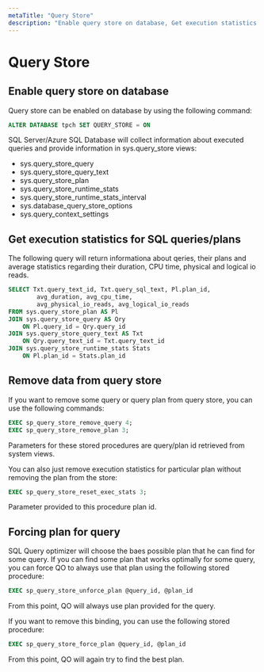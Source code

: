 ```yaml
---
metaTitle: "Query Store"
description: "Enable query store on database, Get execution statistics for SQL queries/plans, Remove data from query store, Forcing plan for query"
---
```


# Query Store



## Enable query store on database


Query store can be enabled on database by using the following command:

```sql
ALTER DATABASE tpch SET QUERY_STORE = ON

```

SQL Server/Azure SQL Database will collect information about executed queries and provide information in sys.query_store views:

- sys.query_store_query
- sys.query_store_query_text
- sys.query_store_plan
- sys.query_store_runtime_stats
- sys.query_store_runtime_stats_interval
- sys.database_query_store_options
- sys.query_context_settings



## Get execution statistics for SQL queries/plans


The following query will return informationa about qeries, their plans and average statistics regarding their duration, CPU time, physical and logical io reads.

```sql
SELECT Txt.query_text_id, Txt.query_sql_text, Pl.plan_id,
        avg_duration, avg_cpu_time, 
        avg_physical_io_reads, avg_logical_io_reads
FROM sys.query_store_plan AS Pl  
JOIN sys.query_store_query AS Qry  
    ON Pl.query_id = Qry.query_id  
JOIN sys.query_store_query_text AS Txt  
    ON Qry.query_text_id = Txt.query_text_id
JOIN sys.query_store_runtime_stats Stats
    ON Pl.plan_id = Stats.plan_id

```



## Remove data from query store


If you want to remove some query or query plan from query store, you can use the following commands:

```sql
EXEC sp_query_store_remove_query 4;
EXEC sp_query_store_remove_plan 3; 

```

Parameters for these stored procedures are query/plan id retrieved from system views.

You can also just remove execution statistics for particular plan without removing the plan from the store:

```sql
EXEC sp_query_store_reset_exec_stats 3;  

```

Parameter provided to this procedure plan id.



## Forcing plan for query


SQL Query optimizer will choose the baes possible plan that he can find for some query. If you can find some plan that works optimally for some query, you can force QO to always use that plan using the following stored procedure:

```sql
EXEC sp_query_store_unforce_plan @query_id, @plan_id

```

From this point, QO will always use plan provided for the query.

If you want to remove this binding, you can use the following stored procedure:

```sql
EXEC sp_query_store_force_plan @query_id, @plan_id

```

From this point, QO will again try to find the best plan.

